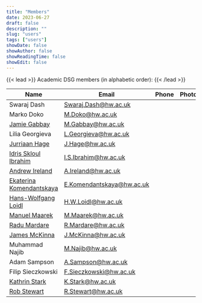 ```yaml
---
title: "Members"
date: 2023-06-27
draft: false
description: ""
slug: "users"
tags: ["users"]
showDate: false
showAuthor: false
showReadingTime: false
showEdit: false
---
```


{{< lead >}}
Academic DSG members (in alphabetic order):
{{< /lead >}}

| Name                                                                   | Email                     | Phone | Photo | Details                                   |
| ---------------------------------------------------------------------- | -                         | -     | ----- | ----------------------------------------- |
| Swaraj Dash                                                            | Swaraj.Dash@hw.ac.uk      |       |       | Academic                                  |
| Marko Doko                                                             | M.Doko@hw.ac.uk           |       |       | Academic                                  |
| [Jamie Gabbay](https://www.macs.hw.ac.uk/~gabbay/)                                                           | M.Gabbay@hw.ac.uk         |       |       | Academic                                  |
| Lilia Georgieva                                                        | L.Georgieva@hw.ac.uk      |       |       | Academic                                  |
| [Jurriaan Hage](https://www.macs.hw.ac.uk/~jh2054/index.html)                                                          | J.Hage@hw.ac.uk           |       |       | Academic                                  |
| [Idris Skloul Ibrahim](https://www.macs.hw.ac.uk/~isi3/)                                                   | I.S.Ibrahim@hw.ac.uk      |       |       | Academic                                  |
| [Andrew Ireland](https://www.macs.hw.ac.uk/~air/)                                                         | A.Ireland@hw.ac.uk        |       |       | Academic                                  |
| [Ekaterina Komendantskaya](https://www.macs.hw.ac.uk/~ek19/)                                               | E.Komendantskaya@hw.ac.uk |       |       | Academic                                  |
| [Hans-Wolfgang Loidl](http://www.macs.hw.ac.uk/~hwloidl)               | H.W.Loidl@hw.ac.uk        |   |  <!-- <img style="float: right; height:5rem" src="HLoidl_200x200.png"> --> | Academic                                  |
| [Manuel Maarek](https://www.macs.hw.ac.uk/~mm894)                                                         | M.Maarek@hw.ac.uk         |       |       | Academic        
| [Radu Mardare](https://www.macs.hw.ac.uk/~rm4023/)                                                         | R.Mardare@hw.ac.uk         |       |       | Academic        
| [James McKinna](https://researchportal.hw.ac.uk/en/persons/james-mckinna)                                                          | J.McKinna@hw.ac.uk        |       |       | Academic                                  |
| Muhammad Najib                                                         | M.Najib@hw.ac.uk          |       |       | Academic                                  |
| Adam Sampson                                                           | A.Sampson@hw.ac.uk        |       |       | Academic                                  |
| Filip Sieczkowski                                                      | F.Sieczkowski@hw.ac.uk    |       |       | Academic                                  |
| [Kathrin Stark](https://www.k-stark.de/)                                                          | K.Stark@hw.ac.uk          |       |       | Academic                                  |
| [Rob Stewart](https://www.macs.hw.ac.uk/~rs46/)                                                            | R.Stewart@hw.ac.uk        |       |       | Academic                                  |


<!-- FORMER members:
| Yun Wu                                                                 | Y.Wu@hw.ac.uk             |       |       | Academic
-->

<!-- {{< lead >}}
Sample set of DSG members
{{< /lead >}}

| Name/Website                                                           | Email                     | Phone   | Details |
| ---------------------------------------------------------------------- |-|-| ------------------------------------------ |
| [Akilan Selvacoumar](https://akilan.io)                                | | | Website Maintainer and Not boring developer|
| [Dr. Jamie Gabbay](http://www.gabbay.org.uk/)                          | | | Academic                                   |
| [Dr. Hans-Wolfgang Loidl](http://www.macs.hw.ac.uk/~hwloidl)           | H.W.Loidl | 3421| Academic                                   |
| [Dr. Rob Stewart](http://www.macs.hw.ac.uk/~rs46)                      | | | Academic                                   |


![DSG Logo](header_dsg.png)  -->

<!-- **Congo user?** To add your site to this list, [submit a pull request](https://github.com/jpanther/congo/blob/dev/exampleSite/content/users.md). -->
